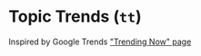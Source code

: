 # Topic Trends (`tt`)

Inspired by Google Trends ["Trending Now" page](https://trends.google.com/trending)

